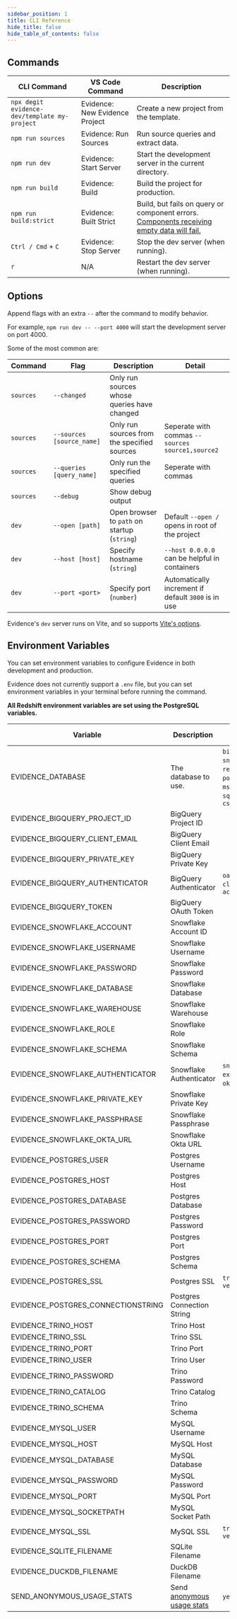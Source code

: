 ```yaml
---
sidebar_position: 1
title: CLI Reference
hide_title: false
hide_table_of_contents: false
---
```


## Commands

| CLI Command                                     | VS Code Command                   | Description                                            |
| ----------------------                          | ---------------                   | ------------------------------------------------------ |
| `npx degit evidence-dev/template my-project`    | Evidence: New Evidence Project    | Create a new project from the template.                |
| `npm run sources`                               | Evidence: Run Sources             | Run source queries and extract data.                   |
| `npm run dev`                                   | Evidence: Start Server            | Start the development server in the current directory. |
| `npm run build`                                 | Evidence: Build                   | Build the project for production.                      |
| `npm run build:strict`                          | Evidence: Built Strict            | Build, but fails on query or component errors. [Components receiving empty data will fail.](/deployment/overview#buildstrict) |
| `Ctrl / Cmd` + `C`                              | Evidence: Stop Server             | Stop the dev server (when running).                    |
| `r`                                             | N/A                               | Restart the dev server (when running).                 |

## Options

Append flags with an extra `--` after the command to modify behavior.

For example, `npm run dev -- --port 4000` will start the development server on port 4000.

Some of the most common are:

| Command   | Flag                        | Description                                  | Detail                                                    |
| --------  | ---------------             | -------------------------------------------- | ----------------------------------------------------      |
| `sources` | `--changed`                 | Only run sources whose queries have changed  |                                                           |
| `sources` | `--sources [source_name]`   | Only run sources from the specified sources  | Seperate with commas `--sources source1,source2`          |
| `sources` | `--queries [query_name]`    | Only run the specified queries               | Seperate with commas                                      |
| `sources` | `--debug`                   | Show debug output                            |                                                           |
| `dev`     | `--open [path]`             | Open browser to `path` on startup (`string`) | Default `--open /` opens in root of the project           |
| `dev`     | `--host [host]`             | Specify hostname (`string`)                  | `--host 0.0.0.0` can be helpful in containers             |
| `dev`     | `--port <port>`             | Specify port (`number`)                      | Automatically increment if default `3000` is in use       |

Evidence's `dev` server runs on Vite, and so supports [Vite's options](https://vitejs.dev/guide/cli.html#options).

## Environment Variables

You can set environment variables to configure Evidence in both development and production.

Evidence does not currently support a `.env` file, but you can set environment variables in your terminal before running the command.

**All Redshift environment variables are set using the PostgreSQL variables.**

| Variable                            | Description                                                     | Options (if applicable)                                                                                 |
| ----------------------------------- | --------------------------------------------------------------- | ------------------------------------------------------------------------------------------------------- |
| EVIDENCE_DATABASE                   | The database to use.                                            | `bigquery` , `snowflake` , `redshift`, `postgres`, `trino`, `mssql`, `mysql`, `sqlite`, `duckdb`, `csv` |
| EVIDENCE_BIGQUERY_PROJECT_ID        | BigQuery Project ID                                             |                                                                                                         |
| EVIDENCE_BIGQUERY_CLIENT_EMAIL      | BigQuery Client Email                                           |                                                                                                         |
| EVIDENCE_BIGQUERY_PRIVATE_KEY       | BigQuery Private Key                                            |                                                                                                         |
| EVIDENCE_BIGQUERY_AUTHENTICATOR     | BigQuery Authenticator                                          | `oauth`, `gcloud-cli`, `service-account`                                                                |
| EVIDENCE_BIGQUERY_TOKEN             | BigQuery OAuth Token                                            |                                                                                                         |
| EVIDENCE_SNOWFLAKE_ACCOUNT          | Snowflake Account ID                                            |                                                                                                         |
| EVIDENCE_SNOWFLAKE_USERNAME         | Snowflake Username                                              |                                                                                                         |
| EVIDENCE_SNOWFLAKE_PASSWORD         | Snowflake Password                                              |                                                                                                         |
| EVIDENCE_SNOWFLAKE_DATABASE         | Snowflake Database                                              |                                                                                                         |
| EVIDENCE_SNOWFLAKE_WAREHOUSE        | Snowflake Warehouse                                             |                                                                                                         |
| EVIDENCE_SNOWFLAKE_ROLE             | Snowflake Role                                                  |                                                                                                         |
| EVIDENCE_SNOWFLAKE_SCHEMA           | Snowflake Schema                                                |                                                                                                         |
| EVIDENCE_SNOWFLAKE_AUTHENTICATOR    | Snowflake Authenticator                                         | `snowflake_jwt`, `externalbrowser`, `okta`, `snowflake`                                                 |
| EVIDENCE_SNOWFLAKE_PRIVATE_KEY      | Snowflake Private Key                                           |                                                                                                         |
| EVIDENCE_SNOWFLAKE_PASSPHRASE       | Snowflake Passphrase                                            |                                                                                                         |
| EVIDENCE_SNOWFLAKE_OKTA_URL         | Snowflake Okta URL                                              |                                                                                                         |
| EVIDENCE_POSTGRES_USER              | Postgres Username                                               |                                                                                                         |
| EVIDENCE_POSTGRES_HOST              | Postgres Host                                                   |                                                                                                         |
| EVIDENCE_POSTGRES_DATABASE          | Postgres Database                                               |                                                                                                         |
| EVIDENCE_POSTGRES_PASSWORD          | Postgres Password                                               |                                                                                                         |
| EVIDENCE_POSTGRES_PORT              | Postgres Port                                                   |                                                                                                         |
| EVIDENCE_POSTGRES_SCHEMA            | Postgres Schema                                                 |                                                                                                         |
| EVIDENCE_POSTGRES_SSL               | Postgres SSL                                                    | `true` , `false`, `no-verify`                                                                           |
| EVIDENCE_POSTGRES_CONNECTIONSTRING  | Postgres Connection String                                      |                                                                                                         |
| EVIDENCE_TRINO_HOST                 | Trino Host                                                      |                                                                                                         |
| EVIDENCE_TRINO_SSL                  | Trino SSL                                                       |                                                                                                         |
| EVIDENCE_TRINO_PORT                 | Trino Port                                                      |                                                                                                         |
| EVIDENCE_TRINO_USER                 | Trino User                                                      |                                                                                                         |
| EVIDENCE_TRINO_PASSWORD             | Trino Password                                                  |                                                                                                         |
| EVIDENCE_TRINO_CATALOG              | Trino Catalog                                                   |                                                                                                         |
| EVIDENCE_TRINO_SCHEMA               | Trino Schema                                                    |                                                                                                         |
| EVIDENCE_MYSQL_USER                 | MySQL Username                                                  |                                                                                                         |
| EVIDENCE_MYSQL_HOST                 | MySQL Host                                                      |                                                                                                         |
| EVIDENCE_MYSQL_DATABASE             | MySQL Database                                                  |                                                                                                         |
| EVIDENCE_MYSQL_PASSWORD             | MySQL Password                                                  |                                                                                                         |
| EVIDENCE_MYSQL_PORT                 | MySQL Port                                                      |                                                                                                         |
| EVIDENCE_MYSQL_SOCKETPATH           | MySQL Socket Path                                               |                                                                                                         |
| EVIDENCE_MYSQL_SSL                  | MySQL SSL                                                       | `true` , `false`, `no-verify`                                                                           |
| EVIDENCE_SQLITE_FILENAME            | SQLite Filename                                                 |                                                                                                         |
| EVIDENCE_DUCKDB_FILENAME            | DuckDB Filename                                                 |                                                                                                         |
| SEND_ANONYMOUS_USAGE_STATS          | Send [anonymous usage stats](localhost:3000/settings#telemetry) | `yes` , `no`                                                                                            |
